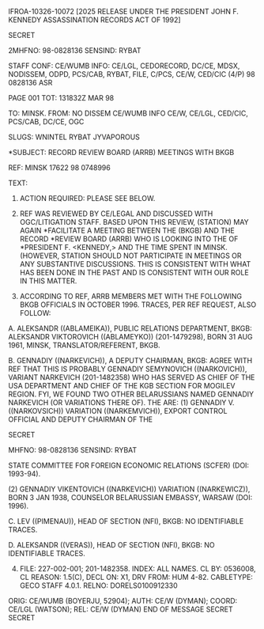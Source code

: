IFROA-10326-10072 [2025 RELEASE UNDER THE PRESIDENT JOHN F. KENNEDY ASSASSINATION RECORDS ACT OF 1992]

SECRET

2MHFNO: 98-0828136 SENSIND: RYBAT

STAFF
CONF: CE/WUMB
INFO: CE/LGL, CEDORECORD, DC/CE, MDSX, NODISSEM, ODPD, PCS/CAB, RYBAT, FILE, C/PCS, CE/W, CED/CIC (4/P)
98 0828136 ASR

PAGE 001
TOT: 131832Z MAR 98

TO: MINSK.
FROM: NO DISSEM CE/WUMB INFO CE/W, CE/LGL, CED/CIC, PCS/CAB, DC/CE, OGC

SLUGS: WNINTEL RYBAT JYVAPOROUS

*SUBJECT: <ASSASSINATION>RECORD REVIEW BOARD (ARRB) MEETINGS WITH BKGB

REF: MINSK 17622 98 0748996

TEXT:

1. ACTION REQUIRED: PLEASE SEE BELOW.

2. REF WAS REVIEWED BY CE/LEGAL AND DISCUSSED WITH OGC/LITIGATION STAFF. BASED UPON THIS REVIEW, (STATION) MAY AGAIN *FACILITATE A MEETING BETWEEN THE (BKGB) AND THE <ASSASSINATION>RECORD *REVIEW BOARD (ARRB) WHO IS LOOKING INTO THE <ASSASSINATION>OF *PRESIDENT <JOHN> F. <KENNEDY,> AND THE TIME <LEE HARVEY OSWALD> SPENT IN MINSK. (HOWEVER, STATION SHOULD NOT PARTICIPATE IN MEETINGS OR ANY SUBSTANTIVE DISCUSSIONS. THIS IS CONSISTENT WITH WHAT HAS BEEN DONE IN THE PAST AND IS CONSISTENT WITH OUR ROLE IN THIS MATTER.

3. ACCORDING TO REF, ARRB MEMBERS MET WITH THE FOLLOWING BKGB OFFICIALS IN OCTOBER 1996. TRACES, PER REF REQUEST, ALSO FOLLOW:

A. ALEKSANDR ((ABLAMEIKA)), PUBLIC RELATIONS DEPARTMENT, BKGB: ALEKSANDR VIKTOROVICH ((ABLAMEYKO)) (201-1479298), BORN 31 AUG 1961, MINSK, TRANSLATOR/REFERENT, BKGB.

B. GENNADIY ((NARKEVICH)), A DEPUTY CHAIRMAN, BKGB: AGREE WITH REF THAT THIS IS PROBABLY GENNADIY SEMYNOVICH ((NARKOVICH)), VARIANT NARKEVICH (201-1482358) WHO HAS SERVED AS CHIEF OF THE USA DEPARTMENT AND CHIEF OF THE KGB SECTION FOR MOGILEV REGION. FYI, WE FOUND TWO OTHER BELARUSSIANS NAMED GENNADIY NARKEVICH (OR VARIATIONS THERE OF). THE ARE:
(1) GENNADIY V. ((NARKOVSICH)) VARIATION ((NARKEMVICH)), EXPORT CONTROL OFFICIAL AND DEPUTY CHAIRMAN OF THE

SECRET

MHFNO: 98-0828136
SENSIND: RYBAT

STATE COMMITTEE FOR FOREIGN ECONOMIC RELATIONS (SCFER) (DOI: 1993-94).

(2) GENNADIY VIKENTOVICH ((NARKEVICH)) VARIATION ((NARKEWICZ)), BORN 3 JAN 1938, COUNSELOR BELARUSSIAN EMBASSY, WARSAW (DOI: 1996).

C. LEV ((PIMENAU)), HEAD OF SECTION (NFI), BKGB: NO IDENTIFIABLE TRACES.

D. ALEKSANDR ((VERAS)), HEAD OF SECTION (NFI), BKGB: NO IDENTIFIABLE TRACES.

4. FILE: 227-002-001; 201-1482358. INDEX: ALL NAMES. CL BY: 0536008, CL REASON: 1.5(C), DECL ON: X1, DRV FROM: HUM 4-82.
CABLETYPE: GECO STAFF 4.0.1.
RELNO: DORELS0100912330

ORIG: CE/WUMB (BOYERJU, 52904); AUTH: CE/W (DYMAN); COORD: CE/LGL (WATSON); REL: CE/W (DYMAN)
END OF MESSAGE
SECRET
SECRET
